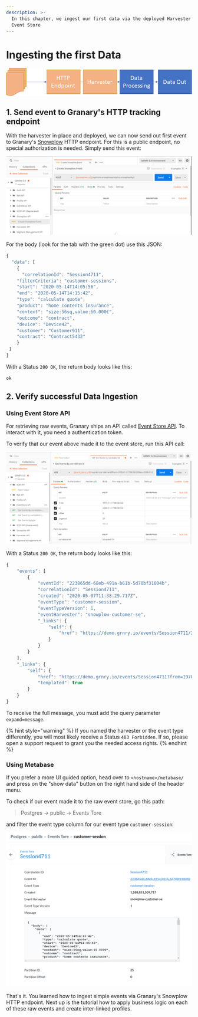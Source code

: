 ```yaml
---
description: >-
  In this chapter, we ingest our first data via the deployed Harvester to the
  Event Store
---
```


# Ingesting the first Data

![](../../../.gitbook/assets/grafik%20%285%29.png)

## 1. Send event to Granary's HTTP tracking endpoint

With the harvester in place and deployed, we can now send out first event to Granary's [Snowplow](../../../developer-reference/api-reference/snowplow-api-endpoints.md) HTTP endpoint. For this is a public endpoint, no special authorization is needed. Simply send this event:

![Snowplow API: POST /api/com.snowplowanalytics.snowplow/tp2](../../../.gitbook/assets/image%20%2837%29.png)

For the body \(look for the tab with the green dot\) use this JSON:

```javascript
{
  "data": [
    {
      "correlationId": "Session4711",
    "filterCriteria": "customer-sessions",
    "start": "2020-05-14T14:05:56",
    "end": "2020-05-14T14:15:42",
    "type": "calculate quote",
    "product": "home contents insurance",
    "context": "size:56sq,value:60.000€",
    "outcome": "contract",
    "device": "Device42",
    "customer": "Customer911",
    "contract": "Contract5432"
    }
 ]
}
```

With a Status `200 OK`, the return body looks like this:

```javascript
ok
```

## 2. Verify successful Data Ingestion

### Using Event Store API

For retrieving raw events, Granary ships an API called [Event Store API](../../../developer-reference/api-reference/event-store-api.md). To interact with it, you need a authentication token.

To verify that our event above made it to the event store, run this API call:

![Event Store API: GET /events/Session4711](../../../.gitbook/assets/image%20%2817%29.png)

With a Status `200 OK`, the return body looks like this:

```javascript
{
    "events": [
        {
            "eventId": "223865dd-68eb-491a-b61b-5d70bf31004b",
            "correlationId": "Session4711",
            "created": "2020-05-07T11:38:29.717Z",
            "eventType": "customer-session",
            "eventTypeVersion": 1,
            "eventHarvester": "snowplow-customer-se",
            "_links": {
                "self": {
                    "href": "https://demo.grnry.io/events/Session4711/223865dd-68eb-491a-b61b-5d70bf31004b"
                }
            }
        }
    ],
    "_links": {
        "self": {
            "href": "https://demo.grnry.io/events/Session4711?from=1970-01-01T00:00:00Z&to=2038-01-01T00:00:00Z&expand=&offset=0&pagesize=20{&type}",
            "templated": true
        }
    }
}
```

To receive the full message, you must add the query parameter `expand=message`.

{% hint style="warning" %}
If you named the harvester or the event type differently, you will most likely receive a Status `403 Forbidden`. If so, please open a support request to grant you the needed access rights.
{% endhint %}

### Using Metabase

If you prefer a more UI guided option, head over to `<hostname>/metabase/` and press on the "show data" button on the right hand side of the header menu.

To check if our event made it to the raw event store, go this path:

> Postgres -&gt; public -&gt; Events Tore

and filter the event type column for our event type `customer-session`:

![](../../../.gitbook/assets/image%20%2830%29.png)

That's it. You learned how to ingest simple events via Granary's Snowplow HTTP endpoint. Next up is the tutorial how to apply business logic on each of these raw events and create inter-linked profiles.

